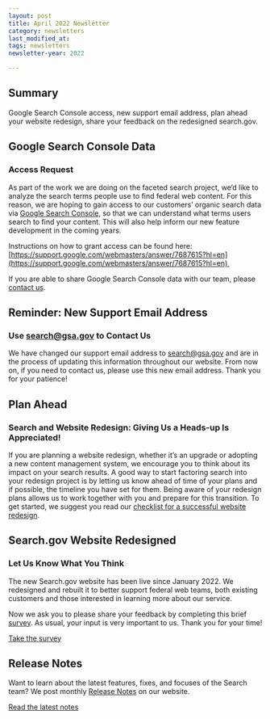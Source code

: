 ```yaml
---
layout: post
title: April 2022 Newsletter
category: newsletters
last_modified_at: 
tags: newsletters
newsletter-year: 2022

---
```


## Summary
Google Search Console access, new support email address, plan ahead your website redesign, share your feedback on the redesigned search.gov.

## Google Search Console Data
### Access Request

As part of the work we are doing on the faceted search project, we’d like to analyze the search terms people use to find federal web content. For this reason, we are hoping to gain access to our customers’ organic search data via [Google Search Console](https://search.google.com/search-console), so that we can understand what terms users search to find your content. This will also help inform our new feature development in the coming years.

Instructions on how to grant access can be found here: [https://support.google.com/webmasters/answer/7687615?hl=en](https://support.google.com/webmasters/answer/7687615?hl=en) 

If you are able to share Google Search Console data with our team, please [contact us](mailto:search@gsa.gov).

## Reminder: New Support Email Address
### Use [search@gsa.gov](mailto:search@gsa.gov) to Contact Us

We have changed our support email address to [search@gsa.gov](mailto:search@gsa.gov) and are in the process of updating this information throughout our website. From now on, if you need to contact us, please use this new email address. Thank you for your patience!

## Plan Ahead
### Search and Website Redesign: Giving Us a Heads-up Is Appreciated!

If you are planning a website redesign, whether it’s an upgrade or adopting a new content management system, we encourage you to think about its impact on your search results. A good way to start factoring search into your redesign project is by letting us know ahead of time of your plans and if possible, the timeline you have set for them. Being aware of your redesign plans allows us to work together with you and prepare for this transition. To get started, we suggest you read our [checklist for a successful website redesign](https://search.gov/indexing/redesign.html).

## Search.gov Website Redesigned
### Let Us Know What You Think

The new Search.gov website has been live since January 2022. We redesigned and rebuilt it to better support federal web teams, both existing customers and those interested in learning more about our service. 

Now we ask you to please share your feedback by completing this brief [survey](https://touchpoints.app.cloud.gov/touchpoints/47b65524/submit). As usual, your input is very important to us. Thank you for your time!

[Take the survey](https://touchpoints.app.cloud.gov/touchpoints/47b65524/submit)


## Release Notes

Want to learn about the latest features, fixes, and focuses of the Search team? We post monthly [Release Notes](https://search.gov/about/updates/releases/) on our website.

[Read the latest notes](https://search.gov/about/updates/releases/march-2022.html)
